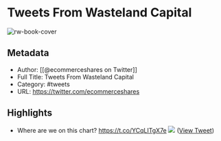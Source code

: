 # Tweets From Wasteland Capital

![rw-book-cover](https://pbs.twimg.com/profile_images/1017910514750509057/KwJ8BIwx.jpg)

## Metadata
- Author: [[@ecommerceshares on Twitter]]
- Full Title: Tweets From Wasteland Capital
- Category: #tweets
- URL: https://twitter.com/ecommerceshares

## Highlights
- Where are we on this chart? https://t.co/YCqLITgX7e
  ![](https://pbs.twimg.com/media/FfDoQn_XgAYA2nx.jpg) ([View Tweet](https://twitter.com/ecommerceshares/status/1581018846412296192))
